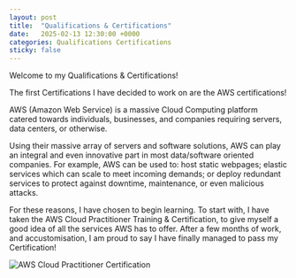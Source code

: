 ```yaml
---
layout: post
title:  "Qualifications & Certifications"
date:   2025-02-13 12:30:00 +0000
categories: Qualifications Certifications
sticky: false
---
```

Welcome to my Qualifications & Certifications!

The first Certifications I have decided to work on are the AWS certifications!

AWS (Amazon Web Service) is a massive Cloud Computing platform catered towards individuals, businesses, and companies requiring servers, data centers, or otherwise.

Using their massive array of servers and software solutions, AWS can play an integral and even innovative part in most data/software oriented companies. For example, AWS can be used to: host static webpages; elastic services which can scale to meet incoming demands; or deploy redundant services to protect against downtime, maintenance, or even malicious attacks.

For these reasons, I have chosen to begin learning. To start with, I have taken the AWS Cloud Practitioner Training & Certification, to give myself a good idea of all the services AWS has to offer. After a few months of work, and accustomisation, I am proud to say I have finally managed to pass my Certification!

![AWS Cloud Practitioner Certification]({{site.baseurl}}/assets/images/AWS_CCP_Cert.jpg)